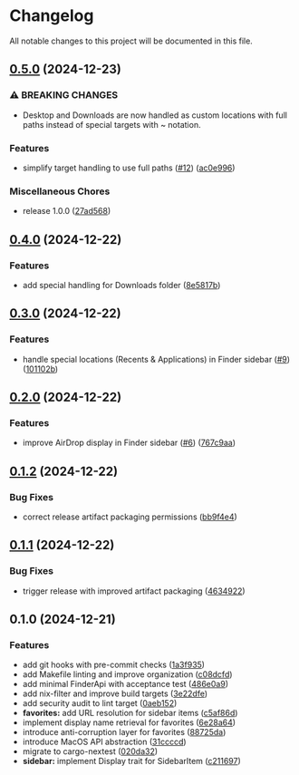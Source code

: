 # Changelog

All notable changes to this project will be documented in this file.

## [0.5.0](https://github.com/screwyprof/favkit/compare/v0.4.0...v0.5.0) (2024-12-23)


### ⚠ BREAKING CHANGES

* Desktop and Downloads are now handled as custom locations with full paths instead of special targets with ~ notation.

### Features

* simplify target handling to use full paths ([#12](https://github.com/screwyprof/favkit/issues/12)) ([ac0e996](https://github.com/screwyprof/favkit/commit/ac0e99656b22724001addacc687945ee2471ec7a))


### Miscellaneous Chores

* release 1.0.0 ([27ad568](https://github.com/screwyprof/favkit/commit/27ad56807efe89d2aad0c3b1d2b0ebab646bda16))

## [0.4.0](https://github.com/screwyprof/favkit/compare/v0.3.0...v0.4.0) (2024-12-22)


### Features

* add special handling for Downloads folder ([8e5817b](https://github.com/screwyprof/favkit/commit/8e5817bda365d04a79130e5887646459ae1190dd))

## [0.3.0](https://github.com/screwyprof/favkit/compare/v0.2.0...v0.3.0) (2024-12-22)


### Features

* handle special locations (Recents & Applications) in Finder sidebar ([#9](https://github.com/screwyprof/favkit/issues/9)) ([101102b](https://github.com/screwyprof/favkit/commit/101102b2462796415a38efd4e92bc4336170a32b))

## [0.2.0](https://github.com/screwyprof/favkit/compare/v0.1.2...v0.2.0) (2024-12-22)


### Features

* improve AirDrop display in Finder sidebar ([#6](https://github.com/screwyprof/favkit/issues/6)) ([767c9aa](https://github.com/screwyprof/favkit/commit/767c9aa6fc9abefcd49d376b56773645f25cf24f))

## [0.1.2](https://github.com/screwyprof/favkit/compare/v0.1.1...v0.1.2) (2024-12-22)


### Bug Fixes

* correct release artifact packaging permissions ([bb9f4e4](https://github.com/screwyprof/favkit/commit/bb9f4e4a1d5e2834d6c5af66c15d233b5a67f7ed))

## [0.1.1](https://github.com/screwyprof/favkit/compare/v0.1.0...v0.1.1) (2024-12-22)


### Bug Fixes

* trigger release with improved artifact packaging ([4634922](https://github.com/screwyprof/favkit/commit/4634922fa3f46176f57096424d2c9deacea20730))

## 0.1.0 (2024-12-21)


### Features

* add git hooks with pre-commit checks ([1a3f935](https://github.com/screwyprof/favkit/commit/1a3f93521195e06fd2edd664451fe70a6d325462))
* add Makefile linting and improve organization ([c08dcfd](https://github.com/screwyprof/favkit/commit/c08dcfdf738bbe0b5f3b8b0531461cb3b8e68169))
* add minimal FinderApi with acceptance test ([486e0a9](https://github.com/screwyprof/favkit/commit/486e0a92a7210fbc14de14f0332f1aac45de1ffe))
* add nix-filter and improve build targets ([3e22dfe](https://github.com/screwyprof/favkit/commit/3e22dfe1681f6a6687fcefa0ec69bd54e9a044fa))
* add security audit to lint target ([0aeb152](https://github.com/screwyprof/favkit/commit/0aeb1526aa6415ad0a6f5eecbcfdb83c9e5773fb))
* **favorites:** add URL resolution for sidebar items ([c5af86d](https://github.com/screwyprof/favkit/commit/c5af86dff69e2d0e1583a40e809135af068f61b0))
* implement display name retrieval for favorites ([6e28a64](https://github.com/screwyprof/favkit/commit/6e28a6498b2e35bcb70009055c8f1a17702393bd))
* introduce anti-corruption layer for favorites ([88725da](https://github.com/screwyprof/favkit/commit/88725dae859ea6c7d6aaf4f75ed3c598b067877a))
* introduce MacOS API abstraction ([31ccccd](https://github.com/screwyprof/favkit/commit/31ccccd0a4925a0774356c71498481c2631f63ad))
* migrate to cargo-nextest ([020da32](https://github.com/screwyprof/favkit/commit/020da3222ddbfbd89e9f08e6dc37e29f61728059))
* **sidebar:** implement Display trait for SidebarItem ([c211697](https://github.com/screwyprof/favkit/commit/c2116979721edeca1224682773f5312731509658))
